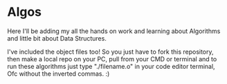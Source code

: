 # Algos

Here I'll be adding my all the hands on work and learning about Algorithms and little bit about Data Structures.

I've included the object files too! So you just have to fork this repository,
then make a local repo on your PC, pull from your CMD or terminal and to 
run these algorithms just type "./filename.o" in your code editor terminal, Ofc
without the inverted commas. :)

